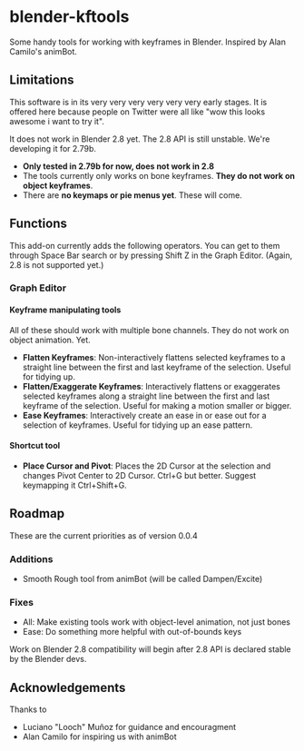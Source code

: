 # blender-kftools

Some handy tools for working with keyframes in Blender. Inspired by Alan Camilo's animBot.

## Limitations

This software is in its very very very very very very early stages. It is offered here because people on Twitter were all like "wow this looks awesome i want to try it".

It does not work in Blender 2.8 yet. The 2.8 API is still unstable. We're developing it for 2.79b.

* **Only tested in 2.79b for now, does not work in 2.8**
* The tools currently only works on bone keyframes. **They do not work on object keyframes**.
* There are **no keymaps or pie menus yet**. These will come.

## Functions

This add-on currently adds the following operators. You can get to them through Space Bar search or by pressing Shift Z in the Graph Editor. (Again, 2.8 is not supported yet.)

### Graph Editor

#### Keyframe manipulating tools

All of these should work with multiple bone channels. They do not work on object animation. Yet.

* **Flatten Keyframes**: Non-interactively flattens selected keyframes to a straight line between the first and last keyframe of the selection. Useful for tidying up.
* **Flatten/Exaggerate Keyframes**: Interactively flattens or exaggerates selected keyframes along a straight line between the first and last keyframe of the selection. Useful for making a motion smaller or bigger.
* **Ease Keyframes**: Interactively create an ease in or ease out for a selection of keyframes. Useful for tidying up an ease pattern.   

#### Shortcut tool

* **Place Cursor and Pivot**: Places the 2D Cursor at the selection and changes Pivot Center to 2D Cursor. Ctrl+G but better. Suggest keymapping it Ctrl+Shift+G. 

## Roadmap

These are the current priorities as of version 0.0.4

### Additions

* Smooth Rough tool from animBot (will be called Dampen/Excite)

### Fixes

* All: Make existing tools work with object-level animation, not just bones
* Ease: Do something more helpful with out-of-bounds keys 

Work on Blender 2.8 compatibility will begin after 2.8 API is declared stable by the Blender devs. 

## Acknowledgements

Thanks to

* Luciano "Looch" Muñoz for guidance and encouragment 
* Alan Camilo for inspiring us with animBot
